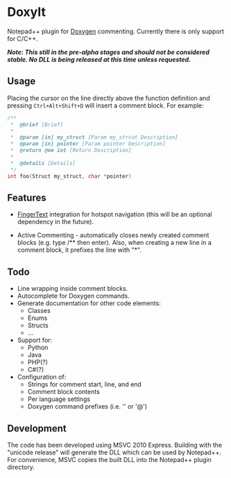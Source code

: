 DoxyIt
======

Notepad++ plugin for [Doxygen](http://www.doxygen.org) commenting. Currently there is only support for C/C++.

<b><i> Note: This still in the pre-alpha stages and should not be considered stable. No DLL is being released at this time unless requested. </i></b>

Usage
-----
Placing the cursor on the line directly above the function definition and pressing `Ctrl+Alt+Shift+D` will insert a comment block. For example:

```c
/**
 *  @brief [Brief]
 *  
 *  @param [in] my_struct [Param my_strcut Description]
 *  @param [in] pointer [Param pointer Description]
 *  @return @em int [Return Description]
 *  
 *  @details [Details]
 */
int foo(Struct my_struct, char *pointer)
```

Features
--------
- [FingerText](http://sourceforge.net/projects/fingertext/) integration for hotspot navigation (this will be an optional dependency in the future).

- Active Commenting - automatically closes newly created comment blocks (e.g. type /** then enter). Also, when creating a new line in a comment block, it prefixes the line with "*".

Todo
----

- Line wrapping inside comment blocks.
- Autocomplete for Doxygen commands.
- Generate documentation for other code elements:
    - Classes
    - Enums
    - Structs
    - ...
- Support for:
    - Python
    - Java
    - PHP(?)
    - C#(?)
- Configuration of:
    - Strings for comment start, line, and end
    - Comment block contents
    - Per language settings
    - Doxygen command prefixes (i.e. '\' or '@')

Development
-----------
The code has been developed using MSVC 2010 Express. Building with the "unicode release" will generate the DLL which can be used by Notepad++. For convenience, MSVC copies the built DLL into the Notepad++ plugin directory. 
